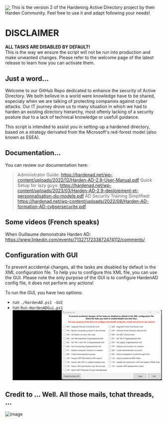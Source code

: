 <img src="https://hardenad.net/wp-content/uploads/2021/12/Logo-HARDEN-AD-Horizontal-RVB@4x-300x86.png" align="center">
This is the version 2 of the Hardening Active Directory project by then Harden Community. 
Feel free to use it and adapt following your needs!

# DISCLAIMER
**ALL TASKS ARE DISABLED BY DEFAULT!**      
This is the way we ensure the script will not be run into production and make unwanted changes. Please refer to the welcome page of the latest release to learn how you can activate them.

## Just a word...
Welcome to our GitHub Repo dedicated to enhance the security of Active Directory. We both believe in a world were knowledge have to be shared, especialy when we are talking of protecting companies against cyber attacks. Our IT journey drove us to many situation in which we had to harden an existing directory hierarchy, most oftenly lacking of a security posture due to a lack of technical knowledge or usefull guidance.

This script is intended to assist you in setting-up a hardened directory, based on a strategy derivated from the Microsoft's red-forest model (also known as ESEA). 

## Documentation...
You can review our documentation here:
> Administrator Guide: https://hardenad.net/wp-content/uploads/2022/12/Harden-AD-2.9-User-Manual.pdf
> Quick Setup for lazy guys: https://hardenad.net/wp-content/uploads/2023/03/Harden-AD-2.9-deploiement-et-personnalisation-du-modele.pdf
> AD Security Training Simplified: https://hardenad.net/wp-content/uploads/2022/08/Harden-AD-formation-AD-cybsersecurite.pdf

## Some videos (French speaks)
When Guillaume demonstrate Harden AD: https://www.linkedin.com/events/7132717233872474112/comments/

## Configuration with GUI
To prevent accidental changes, all the tasks are disabled by default in the XML configuration file.
To help you to configure this XML file, you can use the GUI.
Please note the only purpose of the GUI is to configure HardenAD config file, it does not perform any actions!

To run the GUI, you have two options:
- run `./HardenAD.ps1 -GUI`
- run `Run-HardenADGui.ps1`
![image](images/hardenAD-GUI.gif)

## Credit to ... Well. All those mails, tchat threads, ...
![image](https://github.com/LoicVeirman/HardenAD/assets/85032445/551013f9-8c08-4f5b-864a-624c27ac7b1b)
